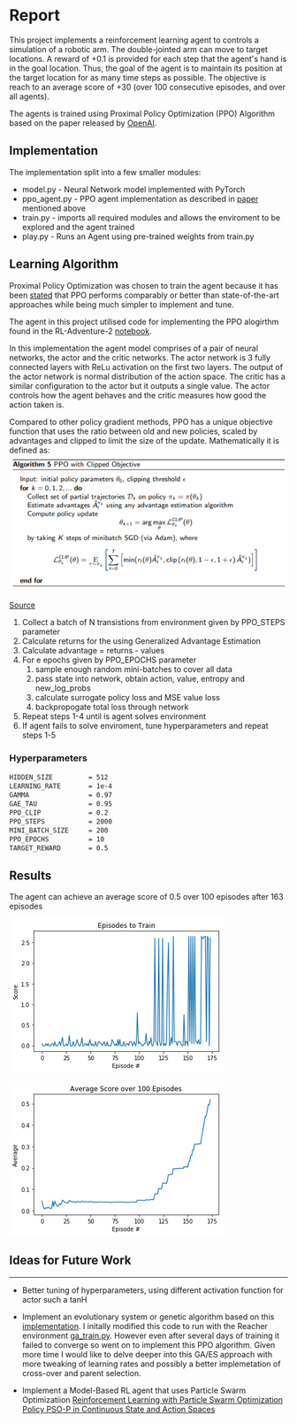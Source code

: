 # Report

This project implements a reinforcement learning agent to controls a simulation of a robotic arm. The double-jointed arm can move to target locations. A reward of +0.1 is provided for each step that the agent's hand is in the goal location. Thus, the goal of the agent is to maintain its position at the target location for as many time steps as possible. 
The objective is reach to an average score of +30 (over 100 consecutive episodes, and over all agents). 

The agents is trained using Proximal Policy Optimization (PPO) Algorithm based on the paper released by [OpenAI](https://blog.openai.com/openai-baselines-ppo/).

## Implementation

The implementation split into a few smaller modules: 

* model.py - Neural Network model implemented with PyTorch
* ppo_agent.py - PPO agent implementation as described in [paper](https://arxiv.org/abs/1707.06347) mentioned above
* train.py - imports all required modules and allows the enviroment to be explored and the agent trained
* play.py - Runs an Agent using pre-trained weights from train.py

## Learning Algorithm

Proximal Policy Optimization was chosen to train the agent because it has been [stated](https://blog.openai.com/openai-baselines-ppo/) that PPO performs comparably or better than state-of-the-art approaches while being much simpler to implement and tune.  

The agent in this project utilised code for implementing the PPO alogirthm found in the RL-Adventure-2 [notebook](https://github.com/higgsfield/RL-Adventure-2/blob/master/3.ppo.ipynb).	

In this implementation the agent model comprises of a pair of neural networks, the actor and the critic networks. The actor network is 3 fully connected layers with ReLu activation on the first two layers. The output of the actor network is normal distribution of the action space. The critic has a similar configuration to the actor but it outputs a single value. The actor controls how the agent behaves and the critic measures how good the action taken is.

Compared to other policy gradient methods, PPO has a unique objective function that uses the ratio between old and new policies, scaled by advantages and clipped to limit the size of the update. Mathematically it is defined as:   
![PPO Objective](data/images/ppo-co.png)

[Source](http://rail.eecs.berkeley.edu/deeprlcourse-fa17/f17docs/lecture_13_advanced_pg.pdf)

1. Collect a batch of N transistions from environment given by PPO_STEPS parameter
1. Calculate returns for the using Generalized Advantage Estimation
1. Calculate advantage = returns - values
1. For e epochs given by PPO_EPOCHS parameter
   1. sample enough random mini-batches to cover all data
   1. pass state into network, obtain action, value, entropy and new_log_probs
   1. calculate surrogate policy loss and MSE value loss
   1. backpropogate total loss through network 
1. Repeat steps 1-4 until is agent solves environment
1. If agent fails to solve enviroment, tune hyperparameters and repeat steps 1-5

### Hyperparameters

    HIDDEN_SIZE         = 512
    LEARNING_RATE       = 1e-4
    GAMMA               = 0.97
    GAE_TAU             = 0.95
    PPO_CLIP            = 0.2
    PPO_STEPS           = 2000
    MINI_BATCH_SIZE     = 200
    PPO_EPOCHS          = 10
    TARGET_REWARD       = 0.5

## Results

The agent can achieve an average score of 0.5 over 100 episodes after 163 episodes

![Plot of Rewards](data/images/training_163.png)

![Average](data/images/average_163.png)


## Ideas for Future Work
---

* Better tuning of hyperparameters, using different activation function for actor such a tanH

* Implement an evolutionary system or genetic algorithm based on this [implementation](https://github.com/PacktPublishing/Deep-Reinforcement-Learning-Hands-On/tree/master/Chapter16). I initally modified this code to run with the Reacher environment [ga_train.py](archive/ga_train.py). However even after several days of training it failed to converge so went on to implement this PPO algorithm. Given more time I would like to delve deeper into this GA/ES approach with more tweaking of learning rates and possibly a better implemetation of cross-over and parent selection.

* Implement a Model-Based RL agent that uses Particle Swarm Optimizatiion [Reinforcement Learning with Particle Swarm Optimization Policy PSO-P in Continuous State and Action Spaces](https://pdfs.semanticscholar.org/d0c4/9a9ed109cb8573217a9a0affbad7881b77a4.pdf)

